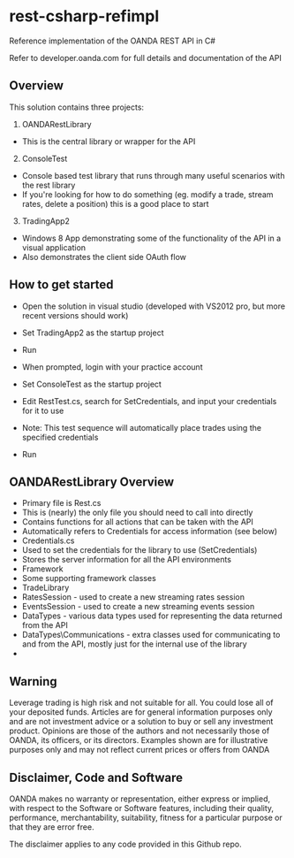 rest-csharp-refimpl
===================

Reference implementation of the OANDA REST API in C#

Refer to developer.oanda.com for full details and documentation of the API

## Overview

This solution contains three projects:

1. OANDARestLibrary
  * This is the central library or wrapper for the API
2. ConsoleTest
  * Console based test library that runs through many useful scenarios with the rest library
  * If you're looking for how to do something (eg. modify a trade, stream rates, delete a position) this is a good place to start
3. TradingApp2
  * Windows 8 App demonstrating some of the functionality of the API in a visual application
  * Also demonstrates the client side OAuth flow

## How to get started

* Open the solution in visual studio (developed with VS2012 pro, but more recent versions should work)
* Set TradingApp2 as the startup project
* Run
* When prompted, login with your practice account

* Set ConsoleTest as the startup project
* Edit RestTest.cs, search for SetCredentials, and input your credentials for it to use
 * Note: This test sequence will automatically place trades using the specified credentials
* Run

## OANDARestLibrary Overview

* Primary file is Rest.cs
 * This is (nearly) the only file you should need to call into directly
 * Contains functions for all actions that can be taken with the API
 * Automatically refers to Credentials for access information (see below)
* Credentials.cs
 * Used to set the credentials for the library to use (SetCredentials)
 * Stores the server information for all the API environments
* Framework
 * Some supporting framework classes
* TradeLibrary
 * RatesSession - used to create a new streaming rates session
 * EventsSession - used to create a new streaming events session
 * DataTypes - various data types used for representing the data returned from the API
 * DataTypes\Communications - extra classes used for communicating to and from the API, mostly just for the internal use of the library
 * 
 
## Warning
Leverage trading is high risk and not suitable for all. You could lose all of your deposited funds. Articles are for general information purposes only and are not investment advice or a solution to buy or sell any investment product. Opinions are those of the authors and not necessarily those of OANDA, its officers, or its directors. Examples shown are for illustrative purposes only and may not reflect current prices or offers from OANDA

## Disclaimer, Code and Software

OANDA makes no warranty or representation, either express or implied, with respect to the Software or Software features, including their quality, performance, merchantability, suitability, fitness for a particular purpose or that they are error free.

The disclaimer applies to any code provided in this Github repo.

 
